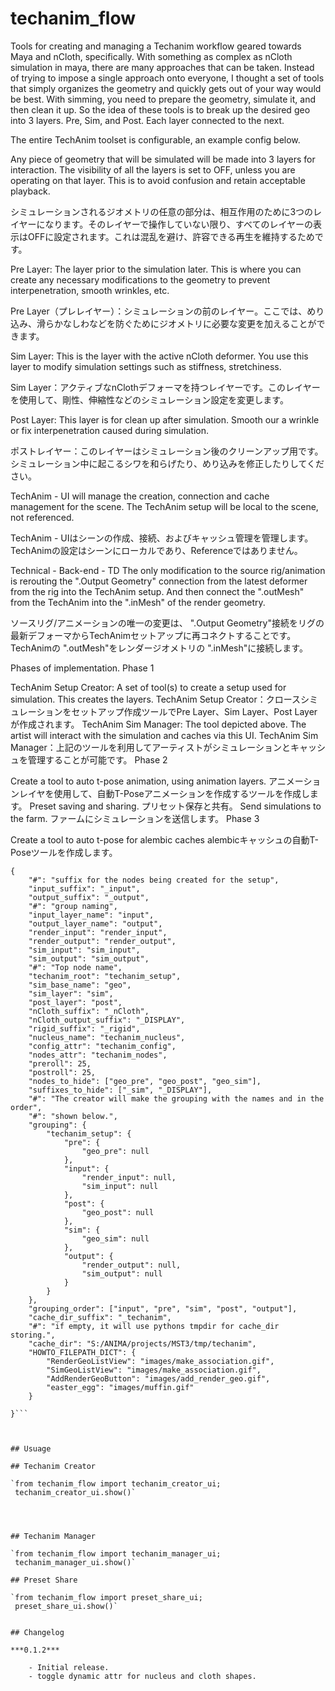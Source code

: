 # techanim_flow
Tools for creating and managing a Techanim workflow geared towards Maya and nCloth, specifically.
With something as complex as nCloth simulation in maya, there are many approaches that can be taken. Instead of trying to impose a single approach
onto everyone, I thought a set of tools that simply organizes the geometry and quickly gets out of your way would be best.
With simming, you need to prepare the geometry, simulate it, and then clean it up. So the idea of these tools is to break up the desired geo
into 3 layers. Pre, Sim, and Post. Each layer connected to the next.

The entire TechAnim toolset is configurable, an example config below.

Any piece of geometry that will be simulated will be made into 3 layers for interaction. The visibility of all the layers is set to OFF, unless you are operating on that layer. This is to avoid confusion and retain acceptable playback.

シミュレーションされるジオメトリの任意の部分は、相互作用のために3つのレイヤーになります。そのレイヤーで操作していない限り、すべてのレイヤーの表示はOFFに設定されます。これは混乱を避け、許容できる再生を維持するためです。


Pre Layer: The layer prior to the simulation later. This is where you can create any necessary modifications to the geometry to prevent interpenetration, smooth wrinkles, etc.

Pre Layer（プレレイヤー）：シミュレーションの前のレイヤー。ここでは、めり込み、滑らかなしわなどを防ぐためにジオメトリに必要な変更を加えることができます。


Sim Layer: This is the layer with the active nCloth deformer. You use this layer to modify simulation settings such as stiffness, stretchiness.

Sim Layer：アクティブなnClothデフォーマを持つレイヤーです。このレイヤーを使用して、剛性、伸縮性などのシミュレーション設定を変更します。


Post Layer: This layer is for clean up after simulation. Smooth our a wrinkle or fix interpenetration caused during simulation.

ポストレイヤー：このレイヤーはシミュレーション後のクリーンアップ用です。シミュレーション中に起こるシワを和らげたり、めり込みを修正したりしてください。


TechAnim - UI will manage the creation, connection and cache management for the scene. The TechAnim setup will be local to the scene, not referenced.

TechAnim  -  UIはシーンの作成、接続、およびキャッシュ管理を管理します。 TechAnimの設定はシーンにローカルであり、Referenceではありません。

Technical - Back-end - TD
The only modification to the source rig/animation is rerouting the ".Output Geometry" connection from the latest deformer from the rig into the TechAnim setup. And then connect the ".outMesh" from the TechAnim into the ".inMesh" of the render geometry.

ソースリグ/アニメーションの唯一の変更は、 ".Output Geometry"接続をリグの最新デフォーマからTechAnimセットアップに再コネクトすることです。 TechAnimの ".outMesh"をレンダージオメトリの ".inMesh"に接続します。

Phases of implementation.
Phase 1

TechAnim Setup Creator: A set of tool(s) to create a setup used for simulation. This creates the layers.
TechAnim Setup Creator：クロースシミュレーションをセットアップ作成ツールでPre Layer、Sim Layer、Post Layerが作成されます。
TechAnim Sim Manager: The tool depicted above. The artist will interact with the simulation and caches via this UI.
TechAnim Sim Manager：上記のツールを利用してアーティストがシミュレーションとキャッシュを管理することが可能です。
Phase 2

Create a tool to auto t-pose animation, using animation layers.
アニメーションレイヤを使用して、自動T-Poseアニメーションを作成するツールを作成します。
Preset saving and sharing.
プリセット保存と共有。
Send simulations to the farm.
ファームにシミュレーションを送信します。
Phase 3

Create a tool to auto t-pose for alembic caches
alembicキャッシュの自動T-Poseツールを作成します。


```
{
    "#": "suffix for the nodes being created for the setup",
    "input_suffix": "_input",
    "output_suffix": "_output",
    "#": "group naming",
    "input_layer_name": "input",
    "output_layer_name": "output",
    "render_input": "render_input",
    "render_output": "render_output",
    "sim_input": "sim_input",
    "sim_output": "sim_output",
    "#": "Top node name",
    "techanim_root": "techanim_setup",
    "sim_base_name": "geo",
    "sim_layer": "sim",
    "post_layer": "post",
    "nCloth_suffix": "_nCloth",
    "nCloth_output_suffix": "_DISPLAY",
    "rigid_suffix": "_rigid",
    "nucleus_name": "techanim_nucleus",
    "config_attr": "techanim_config",
    "nodes_attr": "techanim_nodes",
    "preroll": 25,
    "postroll": 25,
    "nodes_to_hide": ["geo_pre", "geo_post", "geo_sim"],
    "suffixes_to_hide": ["_sim", "_DISPLAY"],
    "#": "The creator will make the grouping with the names and in the order",
    "#": "shown below.",
    "grouping": {
        "techanim_setup": {
            "pre": {
                "geo_pre": null
            },
            "input": {
                "render_input": null,
                "sim_input": null
            },
            "post": {
                "geo_post": null
            },
            "sim": {
                "geo_sim": null
            },
            "output": {
                "render_output": null,
                "sim_output": null
            }
        }
    },
    "grouping_order": ["input", "pre", "sim", "post", "output"],
    "cache_dir_suffix": "_techanim",
    "#": "if empty, it will use pythons tmpdir for cache_dir storing.",
    "cache_dir": "S:/ANIMA/projects/MST3/tmp/techanim",
    "HOWTO_FILEPATH_DICT": {
        "RenderGeoListView": "images/make_association.gif",
        "SimGeoListView": "images/make_association.gif",
        "AddRenderGeoButton": "images/add_render_geo.gif",
        "easter_egg": "images/muffin.gif"
    }

}```



## Usuage

## Techanim Creator

`from techanim_flow import techanim_creator_ui;
 techanim_creator_ui.show()`




## Techanim Manager

`from techanim_flow import techanim_manager_ui;
 techanim_manager_ui.show()`

## Preset Share

`from techanim_flow import preset_share_ui;
 preset_share_ui.show()`


## Changelog

***0.1.2***

    - Initial release.
    - toggle dynamic attr for nucleus and cloth shapes.

